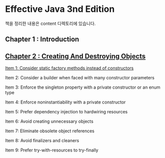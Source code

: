 # Effective Java 3nd Edition

책을 정리한 내용은 content 디렉토리에 있습니다.

## Chapter 1 : Introduction

## [Chapter 2 : Creating And Destroying Objects](./content/Chapter2/README.md)

[Item 1: Consider static factory methods instead of constructors](./content/Chapter2/Item_1.md)

Item 2: Consider a builder when faced with many constructor parameters

Item 3: Enforce the singleton property with a private constructor or an enum type

Item 4: Enforce noninstantiability with a private constructor

Item 5: Prefer dependency injection to hardwiring resources

Item 6: Avoid creating unnecessary objects

Item 7: Eliminate obsolete object references

Item 8: Avoid finalizers and cleaners

Item 9: Prefer try-with-resources to try-finally
